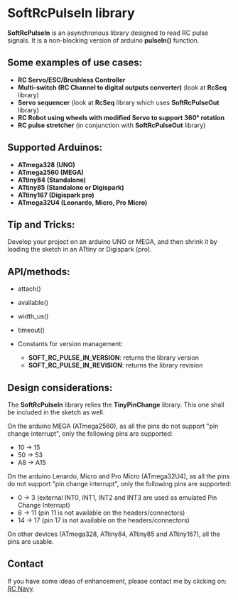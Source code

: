 SoftRcPulseIn library
======================

**SoftRcPulseIn** is an asynchronous library designed to read RC pulse signals. It is a non-blocking version of arduino **pulseIn()** function.

Some examples of use cases:
-------------------------
* **RC Servo/ESC/Brushless Controller**
* **Multi-switch (RC Channel to digital outputs converter)** (look at **RcSeq** library)
* **Servo sequencer** (look at **RcSeq** library which uses **SoftRcPulseOut** library)
* **RC Robot using wheels with modified Servo to support 360° rotation**
* **RC pulse stretcher** (in conjunction with **SoftRcPulseOut** library)

Supported Arduinos:
------------------
* **ATmega328 (UNO)**
* **ATmega2560 (MEGA)**
* **ATtiny84 (Standalone)**
* **ATtiny85 (Standalone or Digispark)**
* **ATtiny167 (Digispark pro)**
* **ATmega32U4 (Leonardo, Micro, Pro Micro)**

Tip and Tricks:
--------------
Develop your project on an arduino UNO or MEGA, and then shrink it by loading the sketch in an ATtiny or Digispark (pro).

API/methods:
-----------
* attach()
* available()
* width_us()
* timeout()

* Constants for version management:
	* **SOFT_RC_PULSE_IN_VERSION**: returns the library version
	* **SOFT_RC_PULSE_IN_REVISION**: returns the library revision

Design considerations:
---------------------
The **SoftRcPulseIn** library relies the **TinyPinChange** library. This one shall be included in the sketch as well.

On the arduino MEGA (ATmega2560), as all the pins do not support "pin change interrupt", only the following pins are supported:

* 10 -> 15
* 50 -> 53
* A8 -> A15

On the arduino Lenardo, Micro and Pro Micro (ATmega32U4), as all the pins do not support "pin change interrupt", only the following pins are supported:

* 0  -> 3  (external INT0, INT1, INT2 and INT3 are used as emulated Pin Change Interrupt)
* 8  -> 11 (pin 11 is not available on the headers/connectors)
* 14 -> 17 (pin 17 is not available on the headers/connectors)

On other devices (ATmega328, ATtiny84, ATtiny85 and ATtiny167), all the pins are usable.

Contact
-------

If you have some ideas of enhancement, please contact me by clicking on: [RC Navy](http://p.loussouarn.free.fr/contact.html).

